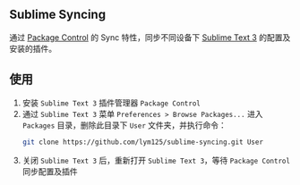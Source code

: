## Sublime Syncing

通过 [Package Control](https://packagecontrol.io/installation) 的 Sync 特性，同步不同设备下 [Sublime Text 3](http://www.sublimetext.com/3) 的配置及安装的插件。

## 使用
1. 安装 `Sublime Text 3` 插件管理器 `Package Control`
1. 通过 `Sublime Text 3` 菜单 `Preferences > Browse Packages...` 进入 `Packages` 目录，删除此目录下 `User` 文件夹，并执行命令：
    ```bash
    git clone https://github.com/lym125/sublime-syncing.git User
    ```
1. 关闭 `Sublime Text 3` 后，重新打开 `Sublime Text 3`，等待 `Package Control` 同步配置及插件
